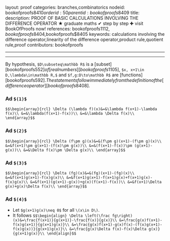 layout: proof
categories: branches,combinatorics
nodeid: bookofproofs$8410
orderid: 50
parentid: bookofproofs$8409
title: 
description: PROOF OF BASIC CALCULATIONS INVOLVING THE DIFFERENCE OPERATOR ★ graduate maths ✔ step by step ✚ visit BookOfProofs now!
references: bookofproofs$1112,bookofproofs$8404,bookofproofs$8405
keywords: calculations involving the difference operator,linearity of the difference operator,product rule,quotient rule,proof
contributors: bookofproofs

---


---

By hypothesis, `$D\subseteq\mathbb R$` is a [subset][bookofproofs$552] of [real numbers][bookofproofs$1105], `$x, x+1\in D,\lambda\in\mathbb R,$` and `$f,g:D\to\mathbb R$` are [functions][bookofproofs$592].
The statements follow immediately from the definition of the [difference operator][bookofproofs$8408].
### Ad `$(1)$`

`$$\begin{array}{rcl}
\Delta (\lambda f)(x)&=&\lambda f(x+1)-\lambda f(x)\\
&=&\lambda(f(x+1)-f(x))\\
&=&\lambda \Delta f(x)\\
\end{array}$$`

### Ad `$(2)$`

`$$\begin{array}{rcl}
\Delta (f\pm g)(x)&=&(f\pm g)(x+1)-(f\pm g)(x)\\
&=&f(x+1)\pm g(x+1)-(f(x)\pm g(x))\\
&=&(f(x+1)-f(x))\pm (g(x+1)-g(x))\\
&=&\Delta f(x)\pm \Delta g(x)\\
\end{array}$$`

### Ad `$(3)$`

`$$\begin{array}{rcl}
\Delta (fg)(x)&=&(fg)(x+1)-(fg)(x)\\
&=&f(x+1)g(x+1)-f(x)g(x)\\
&=&f(x+1)g(x+1)-f(x+1)g(x)+f(x+1)g(x)-f(x)g(x)\\
&=&f(x+1)(g(x+1)-g(x))+g(x)(f(x+1)-f(x))\\
&=&f(x+1)\Delta g(x)+g(x)\Delta f(x)\\
\end{array}$$`


### Ad `$(4)$`

* Let `$g(x+1)g(x)\neq 0$` for all `\(x\in D\)`.
* It follows `$$\begin{align}
\Delta \left(\frac fg\right)(x)&=\frac{f(x+1)}{g(x+1)}-\frac{f(x)}{g(x)}\\
&=\frac{g(x)f(x+1)-f(x)g(x+1)}{g(x+1)g(x)}\\
&=\frac{g(x)f(x+1)-g(x)f(x)-(f(x)g(x+1)-f(x)g(x))}{g(x+1)g(x)}\\
&=\frac{g(x)\Delta f(x)-f(x)\Delta g(x)}{g(x+1)g(x)}\\
\end{align}$$`
